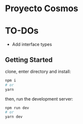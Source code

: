 # Proyecto Cosmos

# TO-DOs

- Add interface types

## Getting Started

clone, enter directory and install:

```bash
npm i
# or
yarn
```

then, run the development server:

```bash
npm run dev
# or
yarn dev
```
